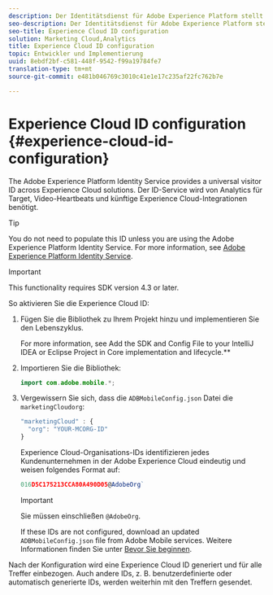 ```yaml
---
description: Der Identitätsdienst für Adobe Experience Platform stellt eine universelle Besucher-ID für alle Experience Cloud-Lösungen bereit. Der ID-Service wird von Analytics für Target, Video-Heartbeats und künftige Experience Cloud-Integrationen benötigt.
seo-description: Der Identitätsdienst für Adobe Experience Platform stellt eine universelle Besucher-ID für alle Experience Cloud-Lösungen bereit. Der ID-Service wird von Analytics für Target, Video-Heartbeats und künftige Experience Cloud-Integrationen benötigt.
seo-title: Experience Cloud ID configuration
solution: Marketing Cloud,Analytics
title: Experience Cloud ID configuration
topic: Entwickler und Implementierung
uuid: 8ebdf2bf-c581-448f-9542-f99a19784fe7
translation-type: tm+mt
source-git-commit: e481b046769c3010c41e1e17c235af22fc762b7e

---
```



# Experience Cloud ID configuration {#experience-cloud-id-configuration}

The Adobe Experience Platform Identity Service provides a universal visitor ID across Experience Cloud solutions. Der ID-Service wird von Analytics für Target, Video-Heartbeats und künftige Experience Cloud-Integrationen benötigt.

>[!TIP]
>
>You do not need to populate this ID unless you are using the Adobe Experience Platform Identity Service. For more information, see [Adobe Experience Platform Identity Service](https://marketing.adobe.com/resources/help/en_US/mcvid/).

>[!IMPORTANT]
>
>This functionality requires SDK version 4.3 or later.

So aktivieren Sie die Experience Cloud ID:

1. Fügen Sie die Bibliothek zu Ihrem Projekt hinzu und implementieren Sie den Lebenszyklus.

   For more information, see Add the SDK and Config File to your IntelliJ IDEA or Eclipse Project in Core implementation and lifecycle.**[](/help/android/getting-started/dev-qs.md)

1. Importieren Sie die Bibliothek:

   ```java
   import com.adobe.mobile.*;
   ```

1. Vergewissern Sie sich, dass die `ADBMobileConfig.json` Datei die `marketingCloudorg`:

   ```js
   "marketingCloud" : { 
     "org": "YOUR-MCORG-ID" 
   }
   ```

   Experience Cloud-Organisations-IDs identifizieren jedes Kundenunternehmen in der Adobe Experience Cloud eindeutig und weisen folgendes Format auf:

   ```js
   016D5C175213CCA80A490D05@AdobeOrg`
   ```

   >[!IMPORTANT]
   >
   >Sie müssen einschließen `@AdobeOrg`.

   If these IDs are not configured, download an updated `ADBMobileConfig.json` file from Adobe Mobile services. Weitere Informationen finden Sie unter [Bevor Sie beginnen](/help/android/getting-started/requirements.md).

Nach der Konfiguration wird eine Experience Cloud ID generiert und für alle Treffer einbezogen. Auch andere IDs, z. B. benutzerdefinierte oder automatisch generierte IDs, werden weiterhin mit den Treffern gesendet.
